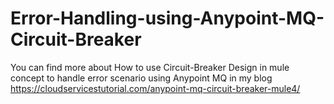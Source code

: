 # Error-Handling-using-Anypoint-MQ-Circuit-Breaker
You can find more about How to use Circuit-Breaker Design in mule concept to handle error scenario using Anypoint MQ in my blog
https://cloudservicestutorial.com/anypoint-mq-circuit-breaker-mule4/
